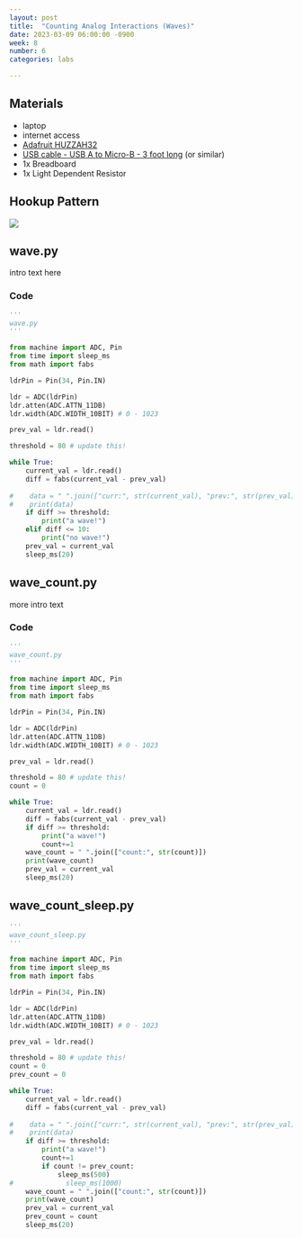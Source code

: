 ```yaml
---
layout: post
title:  "Counting Analog Interactions (Waves)"
date: 2023-03-09 06:00:00 -0900
week: 8
number: 6
categories: labs

---
```


## Materials

* laptop
* internet access
* [Adafruit HUZZAH32](https://www.adafruit.com/product/3591)
* [USB cable - USB A to Micro-B - 3 foot long](https://www.adafruit.com/product/592) (or similar)
* 1x Breadboard
* 1x Light Dependent Resistor


## Hookup Pattern

![]({{site.url}}/assets/imgs/fritzing/ldr_voltage_divider.png)


## wave.py

intro text here

### Code

```python
'''
wave.py
'''

from machine import ADC, Pin
from time import sleep_ms
from math import fabs

ldrPin = Pin(34, Pin.IN)

ldr = ADC(ldrPin)
ldr.atten(ADC.ATTN_11DB)
ldr.width(ADC.WIDTH_10BIT) # 0 - 1023

prev_val = ldr.read()

threshold = 80 # update this!

while True:
    current_val = ldr.read()
    diff = fabs(current_val - prev_val)
    
#    data = " ".join(["curr:", str(current_val), "prev:", str(prev_val), "diff:", str(diff)])
#    print(data)
    if diff >= threshold:
        print("a wave!")
    elif diff <= 10:
        print("no wave!")
    prev_val = current_val
    sleep_ms(20)

```


## wave_count.py

more intro text

### Code

```python
'''
wave_count.py
'''

from machine import ADC, Pin
from time import sleep_ms
from math import fabs

ldrPin = Pin(34, Pin.IN)

ldr = ADC(ldrPin)
ldr.atten(ADC.ATTN_11DB)
ldr.width(ADC.WIDTH_10BIT) # 0 - 1023

prev_val = ldr.read()

threshold = 80 # update this!
count = 0

while True:
    current_val = ldr.read()
    diff = fabs(current_val - prev_val)
    if diff >= threshold:
        print("a wave!")
        count+=1
    wave_count = " ".join(["count:", str(count)])
    print(wave_count)
    prev_val = current_val
    sleep_ms(20)

```


## wave_count_sleep.py

```python
'''
wave_count_sleep.py
'''

from machine import ADC, Pin
from time import sleep_ms
from math import fabs

ldrPin = Pin(34, Pin.IN)

ldr = ADC(ldrPin)
ldr.atten(ADC.ATTN_11DB)
ldr.width(ADC.WIDTH_10BIT) # 0 - 1023

prev_val = ldr.read()

threshold = 80 # update this!
count = 0
prev_count = 0

while True:
    current_val = ldr.read()
    diff = fabs(current_val - prev_val)
    
#    data = " ".join(["curr:", str(current_val), "prev:", str(prev_val), "diff:", str(diff)])
#    print(data)
    if diff >= threshold:
        print("a wave!")
        count+=1
        if count != prev_count:
            sleep_ms(500)
#             sleep_ms(1000)
    wave_count = " ".join(["count:", str(count)])
    print(wave_count)
    prev_val = current_val
    prev_count = count
    sleep_ms(20)

```
